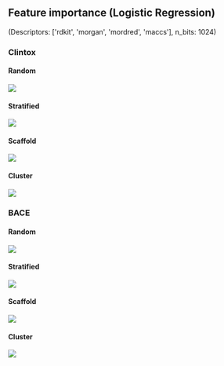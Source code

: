 ## Feature importance (Logistic Regression)
(Descriptors: ['rdkit', 'morgan', 'mordred', 'maccs'], n_bits: 1024)
### Clintox
#### Random
<img src="../lr/clintox_random.png" /><br/>
#### Stratified
<img src="../lr/clintox_stratified.png" /><br/>
#### Scaffold
<img src="../lr/clintox_scaffold.png" /><br/>
#### Cluster
<img src="../lr/clintox_cluster.png" /><br/>

### BACE
#### Random
<img src="../lr/bace_random.png" /><br/>
#### Stratified
<img src="../lr/bace_stratified.png" /><br/>
#### Scaffold
<img src="../lr/bace_scaffold.png" /><br/>
#### Cluster
<img src="../lr/bace_cluster.png" /><br/>

